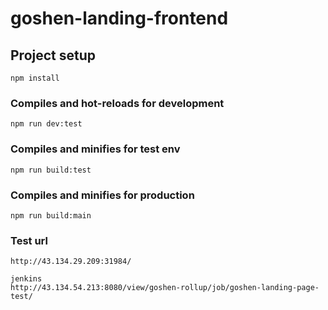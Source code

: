 # goshen-landing-frontend

## Project setup
```
npm install
```

### Compiles and hot-reloads for development
```
npm run dev:test
```
### Compiles and minifies for test env
```
npm run build:test
```

### Compiles and minifies for production
```
npm run build:main
```

### Test url
```
http://43.134.29.209:31984/

jenkins
http://43.134.54.213:8080/view/goshen-rollup/job/goshen-landing-page-test/
```
